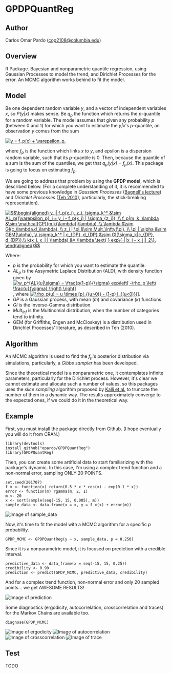 # GPDPQuantReg

## Author

Carlos Omar Pardo (cop2108@columbia.edu)

## Overview

R Package. Bayesian and nonparametric quantile regression, using Gaussian Processes to model the trend, and Dirichlet Processes for the error. An MCMC algorithm works behind to fit the model.

## Model

Be one dependent random variable _y_, and a vector of independent variables _x_, so _P(y|x)_ makes sense. Be _q<sub>p</sub>_ the function which returns the _p_-quantile for a random variable. The model assumes that given any probability _p_ (between 0 and 1) for which you want to estimate the _y|x_'s _p_-quantile, an observation _y_ comes from the sum

<a href="https://www.codecogs.com/eqnedit.php?latex=y&space;=&space;f_p(x)&space;&plus;&space;\varepsilon_p" target="_blank"><img src="https://latex.codecogs.com/gif.latex?y&space;=&space;f_p(x)&space;&plus;&space;\varepsilon_p" title="y = f_p(x) + \varepsilon_p" /></a>,

where _f<sub>p</sub>_ is the function which links _x_ to _y_, and epsilon is a dispersion random variable, such that its _p_-quantile is 0. Then, because the quantile of a sum is the sum of the quantiles, we get that  _q<sub>p</sub>(y|x)_ = _f<sub>p</sub>(x)_. This package is going to focus on estimating _f<sub>p</sub>_.

We are going to address that problem by using the __GPDP model__, which is described below. (For a complete understanding of it, it is recommended to have some previous knowledge in _Gaussian Processes_ ([Bagnell's lecture](http://www.cs.cmu.edu/~16831-f14/notes/F09/lec21/16831_lecture21.sross.pdf)) and _Dirichlet Processes_ ([Teh 2010](https://www.stats.ox.ac.uk/~teh/research/npbayes/Teh2010a.pdf)), particularly, the stick-breaking representation). 

<a href="https://www.codecogs.com/eqnedit.php?latex=\inline&space;\dpi{150}&space;$$\begin{aligned}&space;y_i|&space;f_p(x_i),&space;z_i,&space;\sigma_k^*&space;&\sim&space;AL_p({\varepsilon_p}_i&space;=&space;y_i&space;-&space;f_p(x_i)&space;|&space;\sigma_{z_i}),&space;\\&space;f_p|m,&space;k,&space;\lambda&space;&\sim&space;\mathcal{GP}(m,k(\lambda)|\lambda),&space;\\&space;\lambda&space;&\sim&space;GI(c_\lambda,d_\lambda),&space;\\&space;z_i&space;|&space;\pi&space;&\sim&space;Mult_\infty(\pi),&space;\\&space;\pi&space;|&space;\alpha&space;&\sim&space;GEM(\alpha),&space;\\&space;\sigma_k^*&space;|&space;c_{DP},&space;d_{DP}&space;&\sim&space;GI(\sigma_k|c_{DP},&space;d_{DP}),\\&space;k(x_i,&space;x_j&space;|&space;\lambda)&space;&=&space;\lambda&space;\text{&space;}&space;exp\{-\norm{x_i&space;-&space;x_j}_2\}.&space;\end{aligned}$$" target="_blank"><img src="https://latex.codecogs.com/png.latex?\inline&space;\dpi{150}&space;$$\begin{aligned}&space;y_i|&space;f_p(x_i),&space;z_i,&space;\sigma_k^*&space;&\sim&space;AL_p({\varepsilon_p}_i&space;=&space;y_i&space;-&space;f_p(x_i)&space;|&space;\sigma_{z_i}),&space;\\&space;f_p|m,&space;k,&space;\lambda&space;&\sim&space;\mathcal{GP}(m,k(\lambda)|\lambda),&space;\\&space;\lambda&space;&\sim&space;GI(c_\lambda,d_\lambda),&space;\\&space;z_i&space;|&space;\pi&space;&\sim&space;Mult_\infty(\pi),&space;\\&space;\pi&space;|&space;\alpha&space;&\sim&space;GEM(\alpha),&space;\\&space;\sigma_k^*&space;|&space;c_{DP},&space;d_{DP}&space;&\sim&space;GI(\sigma_k|c_{DP},&space;d_{DP}),\\&space;k(x_i,&space;x_j&space;|&space;\lambda)&space;&=&space;\lambda&space;\text{&space;}&space;exp\{-||x_i&space;-&space;x_j||_2\}.&space;\end{aligned}$$" title="$$\begin{aligned} y_i| f_p(x_i), z_i, \sigma_k^* &\sim AL_p({\varepsilon_p}_i = y_i - f_p(x_i) | \sigma_{z_i}), \\ f_p|m, k, \lambda &\sim \mathcal{GP}(m,k(\lambda)|\lambda), \\ \lambda &\sim GI(c_\lambda,d_\lambda), \\ z_i | \pi &\sim Mult_\infty(\pi), \\ \pi | \alpha &\sim GEM(\alpha), \\ \sigma_k^* | c_{DP}, d_{DP} &\sim GI(\sigma_k|c_{DP}, d_{DP}),\\ k(x_i, x_j | \lambda) &= \lambda \text{ } exp\{-||x_i - x_j||_2\}. \end{aligned}$$" /></a>

Where:
- _p_ is the probability for which you want to estimate the quantile.
- _AL<sub>p</sub>_ is the Assymetric Laplace Distribution (ALD), with density function given by <a href="https://www.codecogs.com/eqnedit.php?latex=w_p^{AL}(u|\sigma)&space;=&space;\frac{p(1-p)}{\sigma}&space;exp\left[&space;-\rho_p&space;\left(&space;\frac{u}{\sigma}&space;\right)&space;\right]" target="_blank"><img src="https://latex.codecogs.com/gif.latex?w_p^{AL}(u|\sigma)&space;=&space;\frac{p(1-p)}{\sigma}&space;exp\left[&space;-\rho_p&space;\left(&space;\frac{u}{\sigma}&space;\right)&space;\right]" title="w_p^{AL}(u|\sigma) = \frac{p(1-p)}{\sigma} exp\left[ -\rho_p \left( \frac{u}{\sigma} \right) \right]" /></a>, where <a href="https://www.codecogs.com/eqnedit.php?latex=\rho_p(u)&space;=&space;u&space;\times&space;[pI_{(u>0)}&space;-&space;(1-p)&space;I_{(u<0)})]" target="_blank"><img src="https://latex.codecogs.com/gif.latex?\rho_p(u)&space;=&space;u&space;\times&space;[pI_{(u>0)}&space;-&space;(1-p)&space;I_{(u<0)})]" title="\rho_p(u) = u \times [pI_{(u>0)} - (1-p) I_{(u<0)})]" /></a>.
- _GP_ is a Gaussian process, with mean (_m_) and covariance (_k_) functions. 
- _GI_ is the Inverse-Gamma distribution.
- _Mult<sub>inf</sub>_ is the Multinomial distribution, when the number of categories tend to infinity.
- GEM (for Griffiths, Engen and McCloskey) is a distribution used in Dirichlet Processes' literature, as described in Teh (2010).

## Algorithm

An MCMC algorithm is used to find the _f<sub>p</sub>_'s posterior distribution via simulations, particularly, a _Gibbs sampler_ has been developed.

Since the theoretical model is a nonparametric one, it contemplates infinite parameters, particularly for the Dirichlet process. However, it's clear we cannot estimate and allocate such a number of values, so this packages uses the _slice sampling_ algorithm proposed by [Kalli et al.](http://users.wpi.edu/~balnan/Kalli-Griffin-Walker-2011.pdf) to truncate the number of them in a dynamic way. The results approximately converge to the expected ones, if we could do it in the theoretical way.

## Example

First, you must install the package directly from Github. (I hope eventually you will do it from CRAN.)

```{r}
library(devtools)
install_github("opardo/GPDPQuantReg")
library(GPDPQuantReg)
```

Then, you can create some artificial data to start familiarizing with the package's dynamic. In this case, 
I'm using a complex trend function and a non-normal error, sampling ONLY 20 POINTS.

```{r}
set.seed(201707)
f_x <- function(x) return(0.5 * x * cos(x) - exp(0.1 * x))
error <- function(m) rgamma(m, 2, 1)
m <- 20
x <- sort(sample(seq(-15, 15, 0.005), m))
sample_data <- data.frame(x = x, y = f_x(x) + error(m))
```

![Image of sample_data](https://github.com/opardo/GPDPQuantReg/blob/master/images/sample_data.png)

Now, it's time to fit the model with a MCMC algorithm for a specific _p_ probability.

```{r}
GPDP_MCMC <- GPDPQuantReg(y ~ x, sample_data, p = 0.250)
```

Since it is a nonparametric model, it is focused on prediction with a credible interval.

```{r}
predictive_data <- data_frame(x = seq(-15, 15, 0.25))
credibility <- 0.90
prediction <- predict(GPDP_MCMC, predictive_data, credibility)
```
And for a complex trend function, non-normal error and only 20 sampled points... we get AWESOME RESULTS!

![Image of prediction](https://github.com/opardo/GPDPQuantReg/blob/master/images/prediction.png)

Some diagnostics (ergodicity, autocorrelation, crosscorrelation and traces) for the Markov Chains are available too.

```{r}
diagnose(GPDP_MCMC)
```

![Image of ergodicity](https://github.com/opardo/GPDPQuantReg/blob/master/images/ergodicity.png)
![Image of autocorrelation](https://github.com/opardo/GPDPQuantReg/blob/master/images/autocorrelation.png)
![Image of crosscorrelation](https://github.com/opardo/GPDPQuantReg/blob/master/images/crosscorrelation.png)
![Image of trace](https://github.com/opardo/GPDPQuantReg/blob/master/images/trace.png)

## Test

TODO
